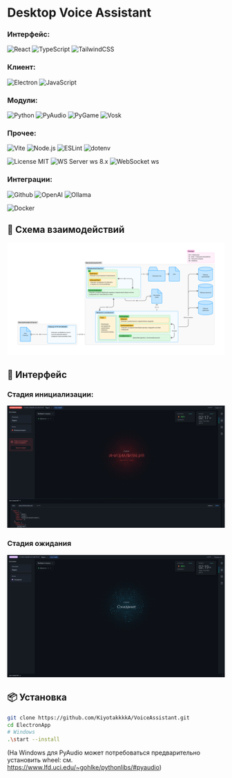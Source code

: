# Desktop Voice Assistant

<div id="badges">

### Интерфейс:
![React](https://img.shields.io/badge/React-149ECA?logo=react&logoColor=white&style=flat-square)
![TypeScript](https://img.shields.io/badge/TypeScript-3178C6?logo=typescript&logoColor=white&style=flat-square)
![TailwindCSS](https://img.shields.io/badge/TailwindCSS-0EA5E9?logo=tailwindcss&logoColor=white&style=flat-square)

### Клиент:
![Electron](https://img.shields.io/badge/Electron-47848F?logo=electron&logoColor=white&style=flat-square)
![JavaScript](https://img.shields.io/badge/JavaScript-FFB000?logo=javascript&logoColor=white&style=flat-square)

### Модули:
![Python](https://img.shields.io/badge/Python-3776AB?logo=python&logoColor=white&style=flat-square)
![PyAudio](https://img.shields.io/badge/PyAudio-FFB000?style=flat-square)
![PyGame](https://img.shields.io/badge/PyGame-green?style=flat-square&logo=pygame)
![Vosk](https://img.shields.io/badge/Vosk-ASR-orange?style=flat-square)

### Прочее:
![Vite](https://img.shields.io/badge/Vite-646CFF?logo=vite&logoColor=white&style=flat-square)
![Node.js](https://img.shields.io/badge/Node.js-5FA04E?logo=nodedotjs&logoColor=white&style=flat-square)
![ESLint](https://img.shields.io/badge/ESLint-4B32C3?logo=eslint&logoColor=white&style=flat-square)
![dotenv](https://img.shields.io/badge/dotenv-aa00aa?style=flat-square&logo=dotenv)

![License MIT](https://img.shields.io/badge/License-MIT-green?style=flat-square)
![WS Server ws 8.x](https://img.shields.io/badge/WS_Server-ws%208.x-0A84FF?style=flat-square)
![WebSocket ws](https://img.shields.io/badge/WebSocket-ws-3B82F6?style=flat-square)

### Интеграции:
![Github](https://img.shields.io/badge/Github-API-000000?style=flat-square&logo=github)
![OpenAI](https://img.shields.io/badge/OpenAI-API-780078?style=flat-square&logo=openai)
![Ollama](https://img.shields.io/badge/Ollama-API-a10042?style=flat-square&logo=ollama)

![Docker](https://img.shields.io/badge/Docker-ENV-646CFF?style=flat-square&logo=docker)

</div>

## 🧩 Схема взаимодействий
<img src='public/images/VoiceAssistant.png'>

## 🧩 Интерфейс

### Стадия инициализации:
<img src='public/images/init.png'>

### Стадия ожидания
<img src='public/images/waiting.png'>

## 📦 Установка
```bash
git clone https://github.com/KiyotakkkkA/VoiceAssistant.git
cd ElectronApp
# Windows
.\start --install
```

(На Windows для PyAudio может потребоваться предварительно установить wheel: см. https://www.lfd.uci.edu/~gohlke/pythonlibs/#pyaudio)